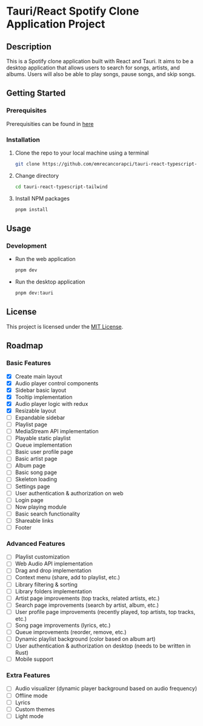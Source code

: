 # Tauri/React Spotify Clone Application Project

## Description

This is a Spotify clone application built with React and Tauri. It aims to be a desktop application that allows users to search for songs, artists, and albums. Users will also be able to play songs, pause songs, and skip songs.

## Getting Started

### Prerequisites

Prerequisities can be found in [here](docs/PREREQUISITES.md)

### Installation

1. Clone the repo to your local machine using a terminal

   ```bash
   git clone https://github.com/emrecancorapci/tauri-react-typescript-tailwind
   ```

2. Change directory

   ```bash
   cd tauri-react-typescript-tailwind
   ```

3. Install NPM packages

   ```bash
   pnpm install
   ```

## Usage

### Development

- Run the web application

   ```bash
   pnpm dev
   ```

- Run the desktop application

   ```bash
   pnpm dev:tauri
   ```

## License

This project is licensed under the [MIT License](LICENSE).

## Roadmap

### Basic Features

- [x] Create main layout
- [x] Audio player control components
- [x] Sidebar basic layout
- [x] Tooltip implementation
- [x] Audio player logic with redux
- [x] Resizable layout
- [ ] Expandable sidebar
- [ ] Playlist page
- [ ] MediaStream API implementation
- [ ] Playable static playlist
- [ ] Queue implementation
- [ ] Basic user profile page
- [ ] Basic artist page
- [ ] Album page
- [ ] Basic song page
- [ ] Skeleton loading
- [ ] Settings page
- [ ] User authentication & authorization on web
- [ ] Login page
- [ ] Now playing module
- [ ] Basic search functionality
- [ ] Shareable links
- [ ] Footer
  
### Advanced Features

- [ ] Playlist customization
- [ ] Web Audio API implementation
- [ ] Drag and drop implementation
- [ ] Context menu (share, add to playlist, etc.)
- [ ] Library filtering & sorting
- [ ] Library folders implementation
- [ ] Artist page improvements (top tracks, related artists, etc.)
- [ ] Search page improvements (search by artist, album, etc.)
- [ ] User profile page improvements (recently played, top artists, top tracks, etc.)
- [ ] Song page improvements (lyrics, etc.)
- [ ] Queue improvements (reorder, remove, etc.)
- [ ] Dynamic playlist background (color based on album art)
- [ ] User authentication & authorization on desktop (needs to be written in Rust)
- [ ] Mobile support

### Extra Features

- [ ] Audio visualizer (dynamic player background based on audio frequency)
- [ ] Offline mode
- [ ] Lyrics
- [ ] Custom themes
- [ ] Light mode
